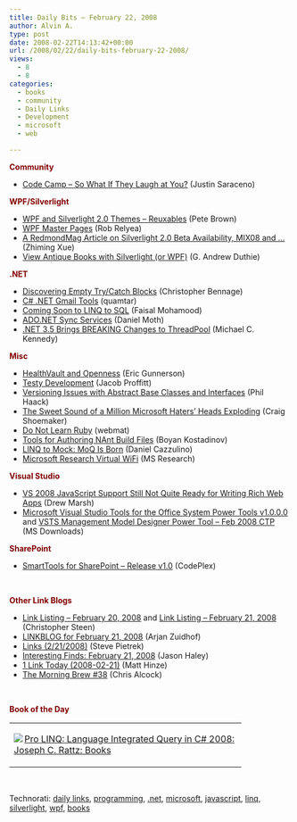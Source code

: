 ```yaml
---
title: Daily Bits – February 22, 2008
author: Alvin A.
type: post
date: 2008-02-22T14:13:42+00:00
url: /2008/02/22/daily-bits-february-22-2008/
views:
  - 8
  - 8
categories:
  - books
  - community
  - Daily Links
  - Development
  - microsoft
  - web

---
```

**<font color="#800000">Community</font>**

  * [Code Camp &#8211; So What If They Laugh at You?][1] (Justin Saraceno)

**<font color="#800000">WPF/Silverlight</font>**

  * [WPF and Silverlight 2.0 Themes &#8211; Reuxables][2] (Pete Brown)
  * [WPF Master Pages][3] (Rob Relyea)
  * [A RedmondMag Article on Silverlight 2.0 Beta Availability, MIX08 and &#8230;][4] (Zhiming Xue)
  * [View Antique Books with Silverlight (or WPF)][5] (G. Andrew Duthie)

**<font color="#800000">.NET</font>**

  * [Discovering Empty Try/Catch Blocks][6] (Christopher Bennage)
  * [C# .NET Gmail Tools][7] (quamtar)
  * [Coming Soon to LINQ to SQL][8] (Faisal Mohamood)
  * [ADO.NET Sync Services][9] (Daniel Moth)
  * [.NET 3.5 Brings BREAKING Changes to ThreadPool][10] (Michael C. Kennedy)

**<font color="#800000">Misc</font>**

  * [HealthVault and Openness][11] (Eric Gunnerson)
  * [Testy Development][12] (Jacob Proffitt)
  * [Versioning Issues with Abstract Base Classes and Interfaces][13] (Phil Haack)
  * [The Sweet Sound of a Million Microsoft Haters&#8217; Heads Exploding][14] (Craig Shoemaker)
  * [Do Not Learn Ruby][15] (webmat)
  * [Tools for Authoring NAnt Build Files][16] (Boyan Kostadinov)
  * [LINQ to Mock: MoQ Is Born][17] (Daniel Cazzulino)
  * [Microsoft Research Virtual WiFi][18] (MS Research)

**<font color="#800000">Visual Studio</font>**

  * [VS 2008 JavaScript Support Still Not Quite Ready for Writing Rich Web Apps][19] (Drew Marsh)
  * [Microsoft Visual Studio Tools for the Office System Power Tools v1.0.0.0][20] and [VSTS Management Model Designer Power Tool &#8211; Feb 2008 CTP][21] (MS Downloads)

**<font color="#800000">SharePoint</font>**

  * [SmartTools for SharePoint &#8211; Release v1.0][22] (CodePlex)

&nbsp;

**<font color="#800000">Other Link Blogs</font>**

  * [Link Listing &#8211; February 20, 2008][23] and [Link Listing &#8211; February 21, 2008][24] (Christopher Steen)
  * [LINKBLOG for February 21, 2008][25] (Arjan Zuidhof)
  * [Links (2/21/2008)][26] (Steve Pietrek)
  * [Interesting Finds: February 21, 2008][27] (Jason Haley)
  * [1 Link Today (2008-02-21)][28] (Matt Hinze)
  * [The Morning Brew #38][29] (Chris Alcock)

&nbsp;

**<font color="#800000">Book of the Day</font>**

<div class="wlWriterSmartContent" id="scid:7dc1bd33-94bd-46fd-a20b-0131235bcd47:649e1411-0c44-44f2-be68-89d362ad7d8e" style="padding-right: 0px; display: inline; padding-left: 0px; float: none; padding-bottom: 0px; margin: 0px; padding-top: 0px">
  <table cellspacing="0" cellpadding="2" width="400" border="0" unselectable="on">
    <tr>
      <td valign="top" width="400">
        <p>
          <a title="Pro LINQ: Language Integrated Query in C# 2008: Joseph C. Rattz: Books" href="http://www.amazon.com/exec/obidos/ASIN/1590597893/alvinashcraft-20"><img data-recalc-dims="1" decoding="async" src="https://i0.wp.com/images.amazon.com/images/P/1590597893.01.MZZZZZZZ.jpg?w=660" border="0" align="left" style="float:left" />Pro LINQ: Language Integrated Query in C# 2008: Joseph C. Rattz: Books</a>
        </p>
      </td>
    </tr>
  </table>
</div>

&nbsp;

<div class="wlWriterSmartContent" id="scid:C16BAC14-9A3D-4c50-9394-FBFEF7A93539:5165588d-f3fb-4f43-b965-cf2f1c5ae1b9" style="padding-right: 0px; display: inline; padding-left: 0px; padding-bottom: 0px; margin: 0px; padding-top: 0px">
  <!--dotnetkickit-->
</div>

<div class="wlWriterSmartContent" id="scid:d7bf807d-7bb0-458a-811f-90c51817d5c2:f161205f-e5db-4332-8990-4251f63ad19a" style="padding-right: 0px; display: inline; padding-left: 0px; padding-bottom: 0px; margin: 0px; padding-top: 0px">
  <p>
    <span class="TagSite">Technorati:</span> <a href="http://technorati.com/tag/daily+links" rel="tag" class="tag">daily links</a>, <a href="http://technorati.com/tag/programming" rel="tag" class="tag">programming</a>, <a href="http://technorati.com/tag/.net" rel="tag" class="tag">.net</a>, <a href="http://technorati.com/tag/microsoft" rel="tag" class="tag">microsoft</a>, <a href="http://technorati.com/tag/javascript" rel="tag" class="tag">javascript</a>, <a href="http://technorati.com/tag/linq" rel="tag" class="tag">linq</a>, <a href="http://technorati.com/tag/silverlight" rel="tag" class="tag">silverlight</a>, <a href="http://technorati.com/tag/wpf" rel="tag" class="tag">wpf</a>, <a href="http://technorati.com/tag/books" rel="tag" class="tag">books</a><br /><!-- StartInsertedTags: daily links, programming, .net, microsoft, javascript, linq, silverlight, wpf, books :EndInsertedTags -->
  </p>
</div>

 [1]: http://weblogs.asp.net/justinsaraceno/archive/2008/02/20/code-camp-so-what-if-they-ll-laugh-at-you.aspx
 [2]: http://community.irritatedvowel.com/blogs/pete_browns_blog/archive/2008/02/21/WPF-and-Silverlight-2-Themes-_2D00_-Reuxables.aspx
 [3]: http://blogs.windowsclient.net/rob_relyea/archive/2008/02/21/wpf-master-pages.aspx
 [4]: http://blogs.msdn.com/zxue/archive/2008/02/21/a-remondmag-article-on-silverlight-2-0-beta-availability-mix08-and.aspx
 [5]: http://blogs.msdn.com/gduthie/archive/2008/02/21/view-antique-books-with-silverlight-or-wpf.aspx
 [6]: http://devlicio.us/blogs/christopher_bennage/archive/2008/02/21/discovering-empty-try-catch-blocks.aspx
 [7]: http://code.msdn.microsoft.com/CSharpGmail
 [8]: http://blogs.msdn.com/adonet/archive/2008/02/21/coming-soon-to-linq-to-sql.aspx
 [9]: http://www.danielmoth.com/Blog/2008/02/adonet-sync-services.html
 [10]: http://www.michaelckennedy.net/blog/PermaLink,guid,708ee9c0-a1fd-46e5-8fa0-b1894ad6ce0f.aspx
 [11]: http://blogs.msdn.com/ericgu/archive/2008/02/21/healthvault-and-openness.aspx
 [12]: http://www.theruntime.com/blogs/jacob/archive/2008/02/21/testy-development.aspx
 [13]: http://haacked.com/archive/2008/02/21/versioning-issues-with-abstract-base-classes-and-interfaces.aspx
 [14]: http://weblogs.asp.net/craigshoemaker/archive/2008/02/21/the-sweet-sound-of-a-million-microsoft-haters-heads-exploding.aspx
 [15]: http://webmat.wordpress.com/2008/02/20/do-not-learn-ruby/
 [16]: http://dotnet.dzone.com/tips/tools-authoring-nant-build-fil
 [17]: http://www.clariusconsulting.net/blogs/kzu/archive/2007/12/18/linqtomockmoqisborn.aspx
 [18]: http://research.microsoft.com/research/downloads/Details/994abd5f-53d1-4dba-a9d8-8ba1dcccead7/Details.aspx
 [19]: http://blog.hackedbrain.com/archive/2008/02/19/6142.aspx
 [20]: http://www.microsoft.com/downloads/details.aspx?familyid=46b6bf86-e35d-4870-b214-4d7b72b02bf9&displaylang=en&tm
 [21]: http://www.microsoft.com/downloads/details.aspx?familyid=bcbf1f24-7ce0-42c8-b83d-f213c8bfca4b&displaylang=en&tm
 [22]: http://www.codeplex.com/smarttools/Release/ProjectReleases.aspx?ReleaseId=10957
 [23]: http://www.dotnetjunkies.com/WebLog/csteen/archive/2008/02/21/446442.aspx
 [24]: http://www.dotnetjunkies.com/WebLog/csteen/archive/2008/02/22/446959.aspx
 [25]: http://arjansworld.blogspot.com/2008/02/linkblog-for-february-21-2008.html
 [26]: http://spietrek.blogspot.com/2008/02/links-2212008.html
 [27]: http://jasonhaley.com/blog/archive/2008/02/21/141242.aspx
 [28]: http://mhinze.com/1-links-today-2008-02-21/
 [29]: http://blog.cwa.me.uk/2008/02/22/the-morning-brew-38/